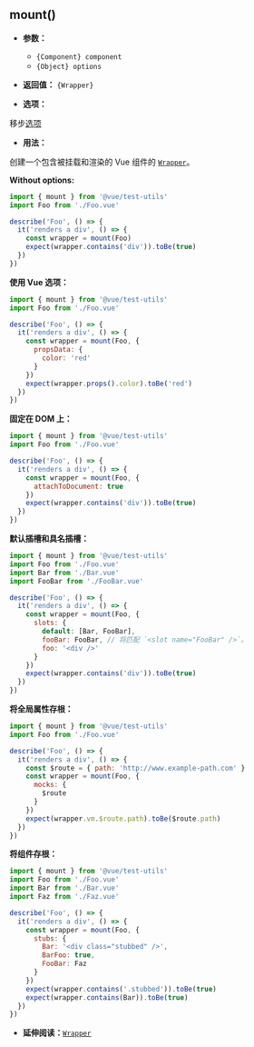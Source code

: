 ## mount()

- **参数：**

  - `{Component} component`
  - `{Object} options`

- **返回值：** `{Wrapper}`

- **选项：**

移步[选项](options.md)

- **用法：**

创建一个包含被挂载和渲染的 Vue 组件的 [`Wrapper`](wrapper/README.md)。

**Without options:**

```js
import { mount } from '@vue/test-utils'
import Foo from './Foo.vue'

describe('Foo', () => {
  it('renders a div', () => {
    const wrapper = mount(Foo)
    expect(wrapper.contains('div')).toBe(true)
  })
})
```

**使用 Vue 选项：**

```js
import { mount } from '@vue/test-utils'
import Foo from './Foo.vue'

describe('Foo', () => {
  it('renders a div', () => {
    const wrapper = mount(Foo, {
      propsData: {
        color: 'red'
      }
    })
    expect(wrapper.props().color).toBe('red')
  })
})
```

**固定在 DOM 上：**

```js
import { mount } from '@vue/test-utils'
import Foo from './Foo.vue'

describe('Foo', () => {
  it('renders a div', () => {
    const wrapper = mount(Foo, {
      attachToDocument: true
    })
    expect(wrapper.contains('div')).toBe(true)
  })
})
```
**默认插槽和具名插槽：**

```js
import { mount } from '@vue/test-utils'
import Foo from './Foo.vue'
import Bar from './Bar.vue'
import FooBar from './FooBar.vue'

describe('Foo', () => {
  it('renders a div', () => {
    const wrapper = mount(Foo, {
      slots: {
        default: [Bar, FooBar],
        fooBar: FooBar, // 将匹配 `<slot name="FooBar" />`。
        foo: '<div />'
      }
    })
    expect(wrapper.contains('div')).toBe(true)
  })
})
```

**将全局属性存根：**

```js
import { mount } from '@vue/test-utils'
import Foo from './Foo.vue'

describe('Foo', () => {
  it('renders a div', () => {
    const $route = { path: 'http://www.example-path.com' }
    const wrapper = mount(Foo, {
      mocks: {
        $route
      }
    })
    expect(wrapper.vm.$route.path).toBe($route.path)
  })
})
```

**将组件存根：**

```js
import { mount } from '@vue/test-utils'
import Foo from './Foo.vue'
import Bar from './Bar.vue'
import Faz from './Faz.vue'

describe('Foo', () => {
  it('renders a div', () => {
    const wrapper = mount(Foo, {
      stubs: {
        Bar: '<div class="stubbed" />',
        BarFoo: true,
        FooBar: Faz
      }
    })
    expect(wrapper.contains('.stubbed')).toBe(true)
    expect(wrapper.contains(Bar)).toBe(true)
  })
})
```

- **延伸阅读：**[`Wrapper`](wrapper/README.md)
